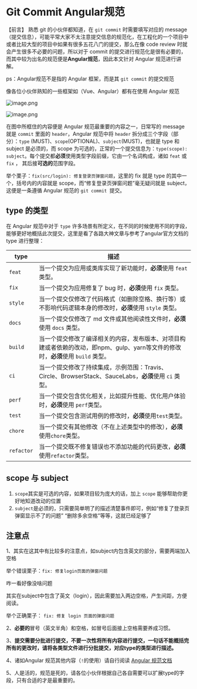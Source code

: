 # Git Commit Angular规范

【前言】 熟悉 git 的小伙伴都知道，在 `git commit` 时需要填写对应的 message（提交信息），可能平常大家不太注意提交信息的规范化，在工程化的一个项目中或者比较大型的项目中如果有很多五花八门的提交，那么在像 code review 时就会产生很多不必要的问题，所以对于 commit 的提交进行规范化是很有必要的，而其中较为出名的规范便是**Angular规范**，因此本文针对 Angular 规范进行讲解。

ps：Angular规范不是指的 Angular 框架，而是其 `git commit` 的提交规范

像各位小伙伴熟知的一些框架如（Vue、Angular）都有在使用 Angular 规范

![image.png](https://qiniucloud.qishilong.space/images/be405de89e1b457091e3f459d8f286d4~tplv-k3u1fbpfcp-zoom-in-crop-mark:1512:0:0:0.awebp)

![image.png](https://qiniucloud.qishilong.space/images/b02d14557a874c83a6426b00d83e6fe8~tplv-k3u1fbpfcp-zoom-in-crop-mark:1512:0:0:0.awebp)

在图中所框住的内容便是 Angular 规范最重要的内容之一，日常写的 message 就是 `commit` 里面的 `header`，Angular 规范中将 `header` 拆分成三个字段（部分）：`type` (MUST)、`scope`(OPTIONAL)、`subject`(MUST)，也就是 type 和 subject 是必须的，而 scope 为可选的，正常的一个提交信息为：`type(scope): subject`。每个提交都**必须**使用类型字段前缀，它由一个名词构成，诸如 `feat` 或 `fix` ， 其后接**可选的**范围字段。

举个栗子：`fix(src/login): 修复登录页弹窗问题`，这里的 fix 就是 type 的其中一个，括号内的内容就是 scope，而“修复登录页弹窗问题”毫无疑问就是 subject，这便是一条遵循 Angular 规范的 `git commit `提交。

## type 的类型

在 Angular 规范中对于 `type` 许多场景有所定义，在不同的时候使用不同的字段，能够更好地概括此次提交，这里是看了各路大神文章与参考了angular官方文档的 type 进行整理：

| type       | 描述                                                         |
| ---------- | ------------------------------------------------------------ |
| `feat`     | 当一个提交为应用或类库实现了新功能时，**必须**使用 `feat` 类型。 |
| `fix`      | 当一个提交为应用修复了 bug 时，**必须**使用 `fix` 类型。     |
| `style`    | 当一个提交仅修改了代码格式（如删除空格、换行等）或不影响代码逻辑本身的修改时，**必须**使用 `style` 类型。 |
| `docs`     | 当一个提交仅修改了 md 文件或其他阅读性文件时，**必须**使用 `docs` 类型。 |
| `build`    | 当一个提交修改了编译相关的内容，发布版本、对项目构建或者依赖的改动，即npm、gulp、yarn等文件的修改时，**必须**使用 `build` 类型。 |
| `ci`       | 当一个提交修改了持续集成，示例范围：Travis、Circle、BrowserStack、SauceLabs，**必须**使用 `ci` 类型。 |
| `perf`     | 当一个提交包含优化相关，比如提升性能、优化用户体验时，**必须**使用 `perf`类型。 |
| `test`     | 当一个提交包含测试用例的修改时，**必须**使用`test`类型。     |
| `chore`    | 当一个提交有其他修改（不在上述类型中的修改），**必须**使用`chore`类型。 |
| `refactor` | 当一个提交既不修复错误也不添加功能的代码更改，**必须**使用`refactor`类型。 |



## scope 与 subject

1.  `scope`其实是可选的内容，如果项目较为庞大的话，加上 `scope` 能够帮助你更好地知道改动的位置
2.  `subject`是必须的，只需要简单明了的描述清楚事件即可，例如“修复了登录页弹窗显示不了的问题” “删除多余空格”等等，这就已经足够了

## 注意点

1、其实在这其中有比较多的注意点，如subject内包含英文的部分，需要两端加入空格

举个错误栗子：`fix: 修复login页面的弹窗问题`

咋一看好像没啥问题

其实在subject中包含了英文（login），因此需要加入两边空格，产生间距，方便阅读。

举个正确栗子： `fix: 修复 login 页面的弹窗问题`

2、**必要的**冒号（英文半角）和空格，如冒号后面接上空格需要养成习惯。

3、**提交需要分批进行提交，不要一次性将所有内容进行提交，一句话不能概括完所有的更改时，请将各类型文件进行分批提交，对应type的类型进行描述。**

4、诸如Angular 规范其他内容（`!`的使用）请自行阅读 [Angular 规范文档](https://link.juejin.cn/?target=https%3A%2F%2Fwww.conventionalcommits.org%2Fzh-hans%2Fv1.0.0%2F%23%e7%ba%a6%e5%ae%9a%e5%bc%8f%e6%8f%90%e4%ba%a4%e8%a7%84%e8%8c%83)

5、人是活的，规范是死的，请各位小伙伴根据自己各自需要可以扩展type的字段，只有合适的才是最重要的。